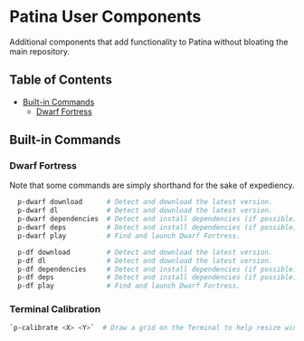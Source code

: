 # Patina User Components

Additional components that add functionality to Patina without bloating the main
repository.

## Table of Contents

- [Built-in Commands](#built-in-commands)
  - [Dwarf Fortress](#dwarf-fortress)

## Built-in Commands

### Dwarf Fortress

Note that some commands are simply shorthand for the sake of expediency.

```bash
  p-dwarf download      # Detect and download the latest version.
  p-dwarf dl            # Detect and download the latest version.
  p-dwarf dependencies  # Detect and install dependencies (if possible).
  p-dwarf deps          # Detect and install dependencies (if possible).
  p-dwarf play          # Find and launch Dwarf Fortress.

  p-df download         # Detect and download the latest version.
  p-df dl               # Detect and download the latest version.
  p-df dependencies     # Detect and install dependencies (if possible).
  p-df deps             # Detect and install dependencies (if possible).
  p-df play             # Find and launch Dwarf Fortress.
```

### Terminal Calibration

```bash
`p-calibrate <X> <Y>`  # Draw a grid on the Terminal to help resize window.
```
